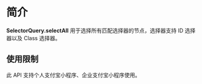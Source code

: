 # 简介

**SelectorQuery.selectAll** 用于选择所有匹配选择器的节点，选择器支持 ID 选择器以及 Class 选择器。

## 使用限制

此 API 支持个人支付宝小程序、企业支付宝小程序使用。
